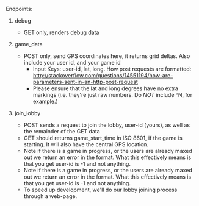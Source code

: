 Endpoints: 

1. debug 
    * GET only, renders debug data

2. game_data
    * POST only, send GPS coordinates here, it returns grid deltas. Also include your user id, and your game id
        * Input Keys: user-id, lat, long. How post requests are formatted: http://stackoverflow.com/questions/14551194/how-are-parameters-sent-in-an-http-post-request
        * Please ensure that the lat and long degrees have no extra markings (i.e. they're just raw numbers. Do _NOT_ include °N, for example.)

3. join_lobby
    * POST sends a request to join the lobby, user-id (yours), as well as the remainder of the GET data 
    * GET should returns game_start_time in ISO 8601, if the game is starting. It will also have the central GPS location. 
    * Note if there is a game in progress, or the users are already maxed out we return an error in the format. What this effectively means is that you get user-id is -1 and not anything.
    * Note if there is a game in progress, or the users are already maxed out we return an error in the format. What this effectively means is that you get user-id is -1 and not anything. 
    * To speed up development, we'll do our lobby joining process through a web-page.
